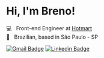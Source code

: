 # Hi, I'm Breno!

💻 &nbsp; Front-end Engineer at [Hotmart](https://www.hotmart.com/) <br>
🏡 &nbsp; Brazilian, based in São Paulo - SP

[![Gmail Badge](https://img.shields.io/badge/-Gmail-c14438?style=flat&logo=Gmail&logoColor=white)](mailto:breno.fsena@gmail.com "Connect via Email")
[![Linkedin Badge](https://img.shields.io/badge/-LinkedIn-0072b1?style=flat&logo=Linkedin&logoColor=white)](https://www.linkedin.com/in/brenofsena/ "Connect on LinkedIn")
